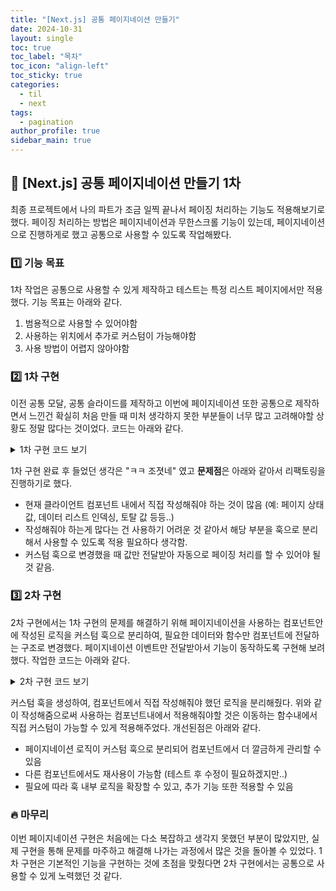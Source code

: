 ```yaml
---
title: "[Next.js] 공통 페이지네이션 만들기"
date: 2024-10-31
layout: single
toc: true
toc_label: "목차"
toc_icon: "align-left"
toc_sticky: true
categories:
  - til
  - next
tags:
  - pagination
author_profile: true
sidebar_main: true
---
```


## :ledger: [Next.js] 공통 페이지네이션 만들기 1차

최종 프로젝트에서 나의 파트가 조금 일찍 끝나서 페이징 처리하는 기능도 적용해보기로 했다. 페이징 처리하는 방법은 페이지네이션과 무한스크롤 기능이 있는데, 페이지네이션으로 진행하게로 했고 공통으로 사용할 수 있도록 작업해봤다.

### :one: 기능 목표

1차 작업은 공통으로 사용할 수 있게 제작하고 테스트는 특정 리스트 페이지에서만 적용했다. 기능 목표는 아래와 같다.

1. 범용적으로 사용할 수 있어야함
2. 사용하는 위치에서 추가로 커스텀이 가능해야함
3. 사용 방법이 어렵지 않아야함

### :two: 1차 구현

이전 공통 모달, 공통 슬라이드를 제작하고 이번에 페이지네이션 또한 공통으로 제작하면서 느낀건 확실히 처음 만들 때 미처 생각하지 못한 부분들이 너무 많고 고려해야할 상황도 정말 많다는 것이었다. 코드는 아래와 같다.

<details>
<summary>1차 구현 코드 보기</summary>
<div markdown="1">

```ts
// CampList.tsx
const CampList = ({ camps, itemsPerPage }: CampListProps) => {
  const [page, setPage] = useState<number>(1);

  const firstItems = (page - 1) * itemsPerPage;
  const lastItems = page * itemsPerPage;
  const currentItems = camps.slice(firstItems, lastItems);
  const totalPages = Math.round(camps.length / itemsPerPage);

  const handleMovePagePrev = () => {
    if (page <= 1) return false;
    setPage((prev) => prev - 1);
  };

  const handleMovePageNext = () => {
    if (page == totalPages) return false;
    setPage((prev) => prev + 1);
  };

  return (
    <div className="camp_list">
      <ul className="list_box flex flex-wrap gap-[30px]">
        {currentItems.map((camp) => (
          <li key={camp.contentId} className="w-[calc(25%-30px)]">
            <CampCard camp={camp} />
          </li>
        ))}
      </ul>
      <Pagination
        page={page}
        totalPages={totalPages}
        onMovePagePrev={handleMovePagePrev}
        onMovePageNext={handleMovePageNext}
      />
    </div>
  );
};

// Pagination.tsx
type PaginationProps = {
  page: number;
  totalPages: number;
  onMovePagePrev: () => void;
  onMovePageNext: () => void;
};

const Pagination = ({
  page,
  totalPages,
  onMovePagePrev,
  onMovePageNext,
}: PaginationProps) => {
  return (
    <div className="pagination">
      <button onClick={onMovePagePrev}>이전</button>
      {page} / {totalPages}
      <button onClick={onMovePageNext}>다음</button>
    </div>
  );
};

export default Pagination;
```

</div>
</details>

1차 구현 완료 후 들었던 생각은 "ㅋㅋ 조졋네" 였고 **문제점**은 아래와 같아서 리팩토링을 진행하기로 했다.

- 현재 클라이언트 컴포넌트 내에서 직접 작성해줘야 하는 것이 많음 (예: 페이지 상태값, 데이터 리스트 인덱싱, 토탈 값 등등..)
- 작성해줘야 하는게 많다는 건 사용하기 어려운 것 같아서 해당 부분을 훅으로 분리해서 사용할 수 있도록 적용 필요하다 생각함.
- 커스텀 훅으로 변경했을 때 값만 전달받아 자동으로 페이징 처리를 할 수 있어야 될 것 같음.

### :three: 2차 구현

2차 구현에서는 1차 구현의 문제를 해결하기 위해 페이지네이션을 사용하는 컴포넌트안에 작성된 로직을 커스텀 훅으로 분리하여, 필요한 데이터와 함수만 컴포넌트에 전달하는 구조로 변경했다. 페이지네이션 이벤트만 전달받아서 기능이 동작하도록 구현해 보려 했다. 작업한 코드는 아래와 같다.

<details>
<summary>2차 구현 코드 보기</summary>
<div markdown="1">

```ts
// CampList.tsx
const CampList = ({ camps, itemsPerPage, paramsId }: CampListProps) => {
  const { currentItems, page, totalPages, movePagePrev, movePageNext } =
    usePagination({ items: camps, itemsPerPage, paramsId });
  return (
    <div className="camp_list">
      <Pagination
        page={page}
        totalPages={totalPages}
        onMovePagePrev={movePagePrev}
        onMovePageNext={movePageNext}
      />
    </div>
  );
}

// Pagination.ts
const Pagination = ({
  page,
  totalPages,
  onMovePagePrev,
  onMovePageNext
}: PaginationProps) => {
  return (
    <div className="pagination">
      <button onClick={onMovePagePrev} disabled={page === 1}>
        이전
      </button>
      {page} / {totalPages}
      <button onClick={onMovePageNext} disabled={page === totalPages}>
        다음
      </button>
    </div>
  );
};

export default Pagination;


// pagination.ts
import { useState } from "react";

// 제네릭 타입 사용해서 다양한 타입의 아이템 배열을 받을 수 있도록해줌
type UsePaginationProps<T> = {
  items: T[]; // 페이지네이션할 아이템 배열
  itemsPerPage: number; // 한 페이지에 보여줄 수 있는 아이템 수
  paramsId: string; // 리스트 페이지 params 값
};

const usePagination = <T>({
  items,
  itemsPerPage,
  paramsId
}: UsePaginationProps<T>) => {
  // 현재 페이지 상태를 관리하는 state
  const [page, setPage] = useState<number>(Number(paramsId));
  // 총 페이지 수를 계산 (데이터 총 갯수 / 설정한 페이지 갯수)
  const totalPages = Math.ceil(items.length / itemsPerPage);

  // 현재 페이지에 해당하는 데이터를 계산해줌
  const currentItems = items.slice(
    (page - 1) * itemsPerPage, // 시작 인덱스 => (page - 1)은 배열이 0부터 시작해서 빼줘야함
    page * itemsPerPage // 종료 인덱스 => 페이지가 2면 인덱스 번호 끝은 16임 (itemsPerPage = 8)
  );

  const movePagePrev = () => {
    if (page > 1) {
      setPage((prev) => prev - 1);
    } else {
      // 사카모토 써야함
      alert("첫번째 페이집니다.");
    }
  };

  const movePageNext = () => {
    if (page < totalPages) {
      setPage((prev) => prev + 1);
    } else {
      // 사카모토 써야함
      alert("마지막 페이집니다.");
    }
  };

  return {
    page, // 현재 페이지
    totalPages, // 총 페이지 갯수
    currentItems, // 현재 페이지에 해당하는 아이템
    movePagePrev, // 이전 페이지로 이동하는 함수
    movePageNext // 다음 페이지로 이동하는 함수
  };
};

export default usePagination;
```

</div>
</details>

커스텀 훅을 생성하여, 컴포넌트에서 직접 작성해줘야 했던 로직을 분리해줬다. 위와 같이 작성해줌으로써 사용하는 컴포넌트내에서 적용해줘야할 것은 이동하는 함수내에서 직접 커스텀이 가능할 수 있게 적용해주었다. 개선된점은 아래와 같다.

- 페이지네이션 로직이 커스텀 훅으로 분리되어 컴포넌트에서 더 깔금하게 관리할 수 있음
- 다른 컴포넌트에서도 재사용이 가능함 (테스트 후 수정이 필요하겠지만..)
- 필요에 따라 훅 내부 로직을 확장할 수 있고, 추가 기능 또한 적용할 수 있음

### :fire: 마무리

이번 페이지네이션 구현은 처음에는 다소 복잡하고 생각지 못했던 부분이 많았지만, 실제 구현을 통해 문제를 마주하고 해결해 나가는 과정에서 많은 것을 돌아볼 수 있었다. 1차 구현은 기본적인 기능을 구현하는 것에 초점을 맞췄다면 2차 구현에서는 공통으로 사용할 수 있게 노력했던 것 같다.
